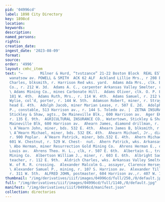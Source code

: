 ```yaml
---
pid: '04996cd'
label: 1898 City Directory
key: 1898cd
location: 
keywords: 
description: 
named_persons: 
rights: 
creation_date: 
ingest_date: '2023-08-09'
format: 
source: 
order: '4996'
layout: cmhc_item
text: "—        Milner & Hurd, “tvstzance” 21-22 Boston Block  REAL ESTATE AND LOANS
  wanatsow av. POWELL & SMITH  ACK 62 ALF  Ackland Lillie Mrs., r 208 E. 9th.  Adam
  Charles, blksmith, r. Harrison Red wks. yard.  Adams Ada Mrs., clk. Beggs Dry Gds.
  Co., r. 212 W. 3d.  Adams A. C., carpenter Arkansas Valley Smelter, r. 124 W. 6th.
  \ Adams Mining Co., mines Carbonate Hill.  Adams Oliver, clk. O. P. Bassett, r.
  181 W. 4th.  Adams Ruth, Mrs., r. 114 W. 4th.  Adams Samuel, r. 212 W. 3d.  Adams
  Wylie, col’d, porter, r. 144 W. 5th.  Adamson Robert, miner, r. Strayhorse Rd.,
  head E. 4th.  Adolph Jacob, miner Marian Lease, r. 507 E. 2d.  Adolphson Andrew
  P., constable, 513 Harrison av., r. 144 S. Toledo av. |  ZETNA INSURANCE CO., Hartford,
  Stickley & Shaw, agts., De Maineville Blk., 600 Harrison av.  Ager EK. L. Mrs.,
  r. 135 E. 9th.  AGRICULTURAL INSURANCE CO., Watertown, Stickley & Shaw agts., De
  Maineville Blk, 600 Harrison av.  Ahearn James, diamond drillman, r. 900 Poplar.
  \ A’Hearn John, miner, bds. 532 E. 4th.  Ahearn James B, blksmith, r. 121 W. 6th.
  \ A’Hearn Michael, miner, bds. 532 EK. 4th.  Ahearn Michael, Jr., diamond drillman,
  r. 900 Poplar.  A’Hearn Patrick, miner, bds.532 E. 4th.  Ahern Michael, grocer,
  601 W. Chestnut, r. 529 W. Chest-  nut.  Ahern Patrick, wks. Arkansas Valley Smelter.
  \ Abo Herman, miner Resurrection Gold Mining Co.  Ahrens Herman E., oil, 21-22 St.
  Louis av.  Ahrens Theo. H. L., clk, r. 507 E. 6th.  Albertain G., trammer, Ibex
  Mining Co.  Albertson William J., miner, r. 603 E. 6th.  Albright Sadie Mrs., music
  teacher, r. 112 E. 9th.  Aldrich Charles, wks. Arkansas Valley Smelter, r. Elm,
  W. of R. R. crossing.  Alexander Malcolm G., assayer, Clarence Hersey, r. 119 Oak.
  \ Alexander Samuel P., mining, r. 107 S. Harrison av.  Alexander Tillie Miss, col’d.,
  r. 311 W. 5th.  ALFRED JOHN, postmaster, 604 Harrison av.,r. 407 W. 7th.    "
thumbnail: "/img/derivatives/iiif/images/04996cd/full/250,/0/default.jpg"
full: "/img/derivatives/iiif/images/04996cd/full/1140,/0/default.jpg"
manifest: "/img/derivatives/iiif/04996cd/manifest.json"
collection: directories
---
```


